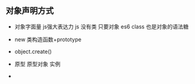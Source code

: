 ## 对象声明方式
- 对象字面量 js强大表达力
  js 没有类 只要对象 es6 class 也是对象的语法糖
- new 
  类构造函数+prototype
- object.create()
  
- 原型 原型对象 实例
- 